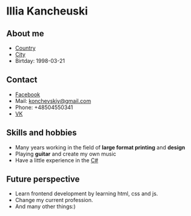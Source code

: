 # Illia Kancheuski

## About me
* [Country](https://en.wikipedia.org/wiki/Poland)
* [City](https://en.wikipedia.org/wiki/Warsaw)
* Birtday: 1998-03-21

## Contact 
* [Facebook](https://www.facebook.com/illia.kancheuski/)
* Mail: konchevskiy@gmail.com
* Phone: +48504550341
* [VK](https://vk.com/illia_kancheuski)

## Skills and hobbies
* Many years working in the field of **large format printing** and **design**
* Playing **guitar** and create my own music
* Have a little experience in the [C#](https://www.c-sharpcorner.com/article/what-is-c-sharp/)

## Future perspective
* Learn frontend development by learning html, css and js.
* Change my current profession. 
* And many other things:) 



